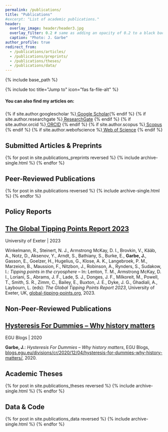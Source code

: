 ```yaml
---
permalink: /publications/
title: "Publications"
#excerpt: "List of academic publications."
header:
  overlay_image: header/header3.jpg
  overlay_filter: 0.2 # same as adding an opacity of 0.2 to a black background
  caption: "Photo: J. Garbe"
author_profile: true
redirect_from: 
  - /publications/articles/
  - /publications/preprints/
  - /publications/theses/
  - /publications/data/
---
```


{% include base_path %}

{% include toc title="Jump to" icon="fas fa-file-alt" %}

<div class="notice--info social-icons">
  <h4 class="no_toc" style="padding-bottom: 6px;">You can also find my articles on:</h4>
  {% if site.author.googlescholar %}<a href="https://scholar.google.com/citations?user={{ site.author.googlescholar }}" class="btn btn--inverse"><i class="fas fa-graduation-cap"></i> Google Scholar</a>{% endif %}
  {% if site.author.researchgate %}<a href="https://www.researchgate.net/profile/{{ site.author.researchgate }}" class="btn btn--inverse"><i class="ai ai-researchgate-square" aria-hidden="true"></i> ResearchGate</a> {% endif %}
  {% if site.author.orcid %}<a href="https://orcid.org/{{ site.author.orcid }}" class="btn btn--inverse"><i class="ai ai-orcid"></i> ORCID</a> {% endif %}
  {% if site.author.scopus %}<a href="https://www.scopus.com/authid/detail.uri?authorId={{ site.author.scopus }}" class="btn btn--inverse"><i class="ai ai-scopus"></i> Scopus</a> {% endif %}
  {% if site.author.webofscience %}<a href="{{ site.author.webofscience.url }}" class="btn btn--inverse"><i class="ai ai-clarivate"></i> Web of Science</a> {% endif %}
</div>

## Submitted Articles & Preprints
{% for post in site.publications_preprints reversed %}
  {% include archive-single.html %}
{% endfor %}

## Peer-Reviewed Publications
{% for post in site.publications reversed %}
  {% include archive-single.html %}
{% endfor %}

## Policy Reports
<div class="list__item">
<h2 class="archive__item-title" itemprop="headline"><a href="https://global-tipping-points.org" title="https://global-tipping-points.org" target="_blank">The Global Tipping Points Report 2023</a></h2>
<p class="page__meta"><i class="fa fa-book-open" aria-hidden="true"></i> University of Exeter | 2023</p>
Winkelmann, R., Steinert, N. J., Armstrong McKay, D. I., Brovkin, V., Kääb, A., Notz, D., Aksenov, Y., Arndt, S., Bathiany, S., Burke, E., <b>Garbe, J.</b>, Gasson, E., Goelzer, H., Hugelius, G., Klose, A. K., Langebroek, P. M., Marzeion, B., Maussion, F., Nitzbon, J., Robinson, A., Rynders, S., Sudakow, I.: <i>Tipping points in the cryosphere</i> – In: Lenton, T. M., Armstrong McKay, D. I., Loriani, S., Abrams, J. F., Lade, S. J., Donges, J. F., Milkoreit, M., Powell, T., Smith, S. R., Zimm, C., Bailey, E., Buxton, J. E., Dyke, J. G., Ghadiali, A., Laybourn, L. (eds): <i>The Global Tipping Points Report 2023</i>, University of Exeter, UK, <a href="https://global-tipping-points.org" title="https://global-tipping-points.org" target="_blank">global-tipping-points.org</a>, 2023.
</div>

## Non-Peer-Reviewed Publications
<div class="list__item">
<h2 class="archive__item-title" itemprop="headline"><a href="https://blogs.egu.eu/divisions/cr/2020/12/04/hysteresis-for-dummies-why-history-matters/" title="https://blogs.egu.eu/divisions/cr/2020/12/04/hysteresis-for-dummies-why-history-matters/" target="_blank">Hysteresis For Dummies – Why history matters</a></h2>
<p class="page__meta"><i class="fa fa-book-open" aria-hidden="true"></i> EGU Blogs | 2020</p>
<b>Garbe, J.</b>: <i>Hysteresis For Dummies – Why history matters</i>, EGU Blogs, <a href="https://blogs.egu.eu/divisions/cr/2020/12/04/hysteresis-for-dummies-why-history-matters/" title="https://blogs.egu.eu/divisions/cr/2020/12/04/hysteresis-for-dummies-why-history-matters/" target="_blank">blogs.egu.eu/divisions/cr/2020/12/04/hysteresis-for-dummies-why-history-matters/</a>, 2020.
</div>

## Academic Theses
{% for post in site.publications_theses reversed %}
  {% include archive-single.html %}
{% endfor %}

## Data & Code
{% for post in site.publications_data reversed %}
  {% include archive-single.html %}
{% endfor %}